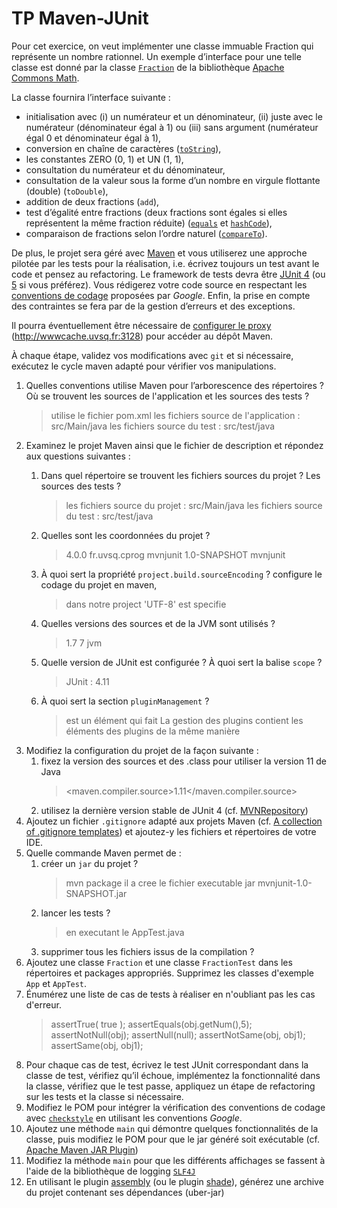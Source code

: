 # TP Maven-JUnit

Pour cet exercice, on veut implémenter une classe immuable Fraction qui représente un nombre rationnel.
Un exemple d’interface pour une telle classe est donné par la classe [`Fraction`](https://commons.apache.org/proper/commons-math/javadocs/api-3.6.1/org/apache/commons/math3/fraction/Fraction.html) de la bibliothèque [Apache Commons Math](https://commons.apache.org/proper/commons-math/).

La classe fournira l’interface suivante :
*   initialisation avec (i) un numérateur et un dénominateur, (ii) juste avec le numérateur (dénominateur égal à 1) ou (iii) sans argument (numérateur égal 0 et dénominateur égal à 1),
*   conversion en chaîne de caractères ([`toString`](https://docs.oracle.com/en/java/javase/11/docs/api/java.base/java/lang/Object.html#toString())),
*   les constantes ZERO (0, 1) et UN (1, 1),
*   consultation du numérateur et du dénominateur,
*   consultation de la valeur sous la forme d’un nombre en virgule flottante (double) (`toDouble`),
*   addition de deux fractions (`add`),
*   test d’égalité entre fractions (deux fractions sont égales si elles représentent la même fraction réduite) ([`equals`](https://docs.oracle.com/en/java/javase/11/docs/api/java.base/java/lang/Object.html#equals(java.lang.Object)) et [`hashCode`](https://docs.oracle.com/en/java/javase/11/docs/api/java.base/java/lang/Object.html#hashCode())),
*   comparaison de fractions selon l’ordre naturel ([`compareTo`](https://docs.oracle.com/en/java/javase/11/docs/api/java.base/java/lang/Comparable.html)).

De plus, le projet sera géré avec [Maven](https://maven.apache.org/) et vous utiliserez une approche pilotée par les tests pour la réalisation, i.e. écrivez toujours un test avant le code et pensez au refactoring.
Le framework de tests devra être [JUnit 4](https://junit.org/junit4/) (ou [5](https://junit.org/junit5/) si vous préférez).
Vous rédigerez votre code source en respectant les [conventions de codage](https://google.github.io/styleguide/javaguide.html) proposées par _Google_.
Enfin, la prise en compte des contraintes se fera par de la gestion d’erreurs et des exceptions.


Il pourra éventuellement être nécessaire de [configurer le proxy](http://maven.apache.org/guides/mini/guide-proxies.html) (http://wwwcache.uvsq.fr:3128) pour accéder au dépôt Maven.

À chaque étape, validez vos modifications avec `git` et si nécessaire, exécutez le cycle maven adapté pour vérifier vos manipulations.

1. Quelles conventions utilise Maven pour l’arborescence des répertoires ?
    Où se trouvent les sources de l'application et les sources des tests ?
    > utilise le fichier pom.xml
    > les fichiers source de l'application : src/Main/java
    > les fichiers source du test : src/test/java
2. Examinez le projet Maven ainsi que le fichier de description et répondez aux questions suivantes :
    1. Dans quel répertoire se trouvent les fichiers sources du projet ? Les sources des tests ?
       > les fichiers source du projet : src/Main/java
       > les fichiers source du test : src/test/java
       
    2. Quelles sont les coordonnées du projet ?
       > <modelVersion>4.0.0</modelVersion>
       > <groupId>fr.uvsq.cprog</groupId>
       > <artifactId>mvnjunit</artifactId>
       > <version>1.0-SNAPSHOT</version>
       > <name>mvnjunit</name>
       
    3. À quoi sert la propriété `project.build.sourceEncoding` ?
        configure le codage du projet en maven, 
        > dans notre project 'UTF-8' est specifie
    5. Quelles versions des sources et de la JVM sont utilisés ?
        > 1.7 7 jvm
    6. Quelle version de JUnit est configurée ? À quoi sert la balise `scope` ?
       > JUnit : 4.11
    7. À quoi sert la section `pluginManagement` ?
       > est un élément qui fait La gestion des plugins contient les éléments des plugins de la même manière
3. Modifiez la configuration du projet de la façon suivante :
    1. fixez la version des sources et des .class pour utiliser la version 11 de Java
       > <maven.compiler.source>1.11</maven.compiler.source>
    2. utilisez la dernière version stable de JUnit 4 (cf. [MVNRepository](https://mvnrepository.com/))
4. Ajoutez un fichier `.gitignore` adapté aux projets Maven (cf. [A collection of .gitignore templates](https://github.com/github/gitignore)) et ajoutez-y les fichiers et répertoires de votre IDE.
5. Quelle commande Maven permet de :
    1. créer un `jar` du projet ?
        > mvn package
        >  il a cree le fichier executable jar mvnjunit-1.0-SNAPSHOT.jar
    2. lancer les tests ?
        > en executant le AppTest.java
    3. supprimer tous les fichiers issus de la compilation ?
6. Ajoutez une classe `Fraction` et une classe `FractionTest` dans les répertoires et packages appropriés.
    Supprimez les classes d'exemple `App` et `AppTest`.
7. Énumérez une liste de cas de tests à réaliser en n'oubliant pas les cas d'erreur.
   > assertTrue( true );
   >  assertEquals(obj.getNum(),5);
   > assertNotNull(obj);
   > assertNull(null);
   > assertNotSame(obj, obj1);
   > assertSame(obj, obj1);
8. Pour chaque cas de test, écrivez le test JUnit correspondant dans la classe de test, vérifiez qu’il échoue,
implémentez la fonctionnalité dans la classe, vérifiez que le test passe, appliquez un étape de refactoring sur les tests et la classe si nécessaire.
9. Modifiez le POM pour intégrer la vérification des conventions de codage avec [`checkstyle`](http://maven.apache.org/plugins/maven-checkstyle-plugin/) en utilisant les conventions _Google_.
10. Ajoutez une méthode `main` qui démontre quelques fonctionnalités de la classe, puis modifiez le POM pour que le jar généré soit exécutable (cf. [Apache Maven JAR Plugin](https://maven.apache.org/plugins/maven-jar-plugin/index.html))
11. Modifiez la méthode `main` pour que les différents affichages se fassent à l'aide de la bibliothèque de logging [`SLF4J`](http://www.slf4j.org/)
12. En utilisant le plugin [assembly](https://maven.apache.org/plugins/maven-assembly-plugin/) (ou le plugin [shade](https://maven.apache.org/plugins/maven-shade-plugin/)), générez une archive du projet contenant ses dépendances (uber-jar)
